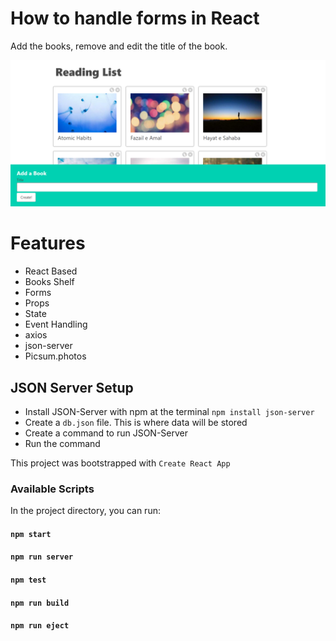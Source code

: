 # How to handle forms in React
Add the books, remove and edit the title of the book.


![Home Page](./public/homePage.png)
# Features
- React Based
- Books Shelf
- Forms
- Props
- State
- Event Handling
- axios
- json-server
- Picsum.photos

## JSON Server Setup
-  Install JSON-Server with npm at the terminal `npm install json-server`
-  Create a `db.json` file. This is where data will be stored
-  Create a command to run JSON-Server
-  Run the command


This project was bootstrapped with `Create React App`


### Available Scripts

In the project directory, you can run:

#### `npm start`

#### `npm run server`

#### `npm test`

#### `npm run build`

#### `npm run eject`